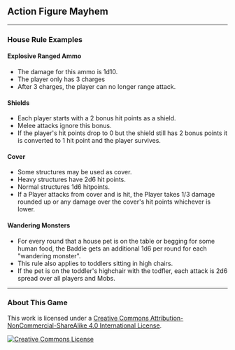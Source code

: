 ## Action Figure Mayhem

___

### House Rule Examples
#### Explosive Ranged Ammo
* The damage for this ammo is 1d10.
* The player only has 3 charges
* After 3 charges, the player can no longer range attack.

#### Shields
* Each player starts with a 2 bonus hit points as a shield.
* Melee attacks ignore this bonus.
* If the player's hit points drop to 0 but the shield still has 2 bonus points it is converted to 1 hit point and the player survives. 

#### Cover
* Some structures may be used as cover. 
* Heavy structures have 2d6 hit points.
* Normal structures 1d6 hitpoints. 
* If a Player attacks from cover and is hit, the Player takes 1/3 damage rounded up or any damage over the cover's hit points whichever is lower. 
        
#### Wandering Monsters
* For every round that a house pet is on the table or begging for some human food, the Baddie gets an additional 1d6 per round for each "wandering monster". 
* This rule also applies to toddlers sitting in high chairs. 
* If the pet is on the toddler's highchair with the todfler, each attack is 2d6 spread over all players and Mobs. 
           
           

---

### About This Game
This work is licensed under a [Creative Commons Attribution-NonCommercial-ShareAlike 4.0 International License](http://creativecommons.org/licenses/by-nc-sa/4.0/).

[![Creative Commons License](https://i.creativecommons.org/l/by-nc-sa/4.0/88x31.png)](http://creativecommons.org/licenses/by-nc-sa/4.0/)  
